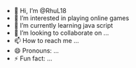 - 👋 Hi, I’m @RhuL18
- 👀 I’m interested in playing online games
- 🌱 I’m currently learning java script
- 💞️ I’m looking to collaborate on ...
- 📫 How to reach me ...
- 😄 Pronouns: ...
- ⚡ Fun fact: ...

<!---
RhuL18/RhuL18 is a ✨ special ✨ repository because its `README.md` (this file) appears on your GitHub profile.
You can click the Preview link to take a look at your changes.
--->
